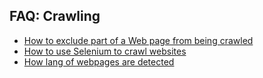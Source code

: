 ## FAQ: Crawling

* [How to exclude part of a Web page from being crawled](how_to_exclude_some_part_of_webpage_from_crawling.md)
* [How to use Selenium to crawl websites](how_to_use_selenium_to_crawl_websites.md)
* [How lang of webpages are detected](how_lang_of_webpages_are_detected.md)